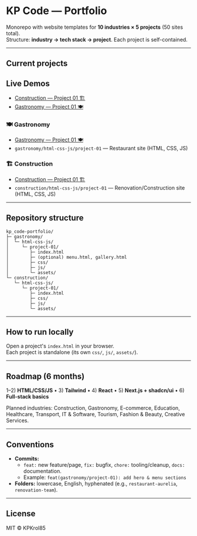 # KP Code — Portfolio

Monorepo with website templates for **10 industries × 5 projects** (50 sites total).  
Structure: **industry → tech stack → project**. Each project is self-contained.

---

## Current projects

## Live Demos

- [Construction — Project 01 🏗️](https://kpkrol85.github.io/kp_code-portfolio/construction/html-css-js/project-01/index.html)
- [Gastronomy — Project 01 🍽️](https://kpkrol85.github.io/kp_code-portfolio/gastronomy/html-css-js/project-01/index.html)


### 🍽 Gastronomy
- [Gastronomy — Project 01 🍽️](https://kpkrol85.github.io/kp_code-portfolio/gastronomy/html-css-js/project-01/index.html)
- `gastronomy/html-css-js/project-01` — Restaurant site (HTML, CSS, JS)

### 🏗 Construction
- [Construction — Project 01 🏗️](https://kpkrol85.github.io/kp_code-portfolio/construction/html-css-js/project-01/index.html)
- `construction/html-css-js/project-01` — Renovation/Construction site (HTML, CSS, JS)

---

## Repository structure
    kp_code-portfolio/
    ├─ gastronomy/
    │  └─ html-css-js/
    │     └─ project-01/
    │        ├─ index.html
    │        ├─ (optional) menu.html, gallery.html
    │        ├─ css/
    │        ├─ js/
    │        └─ assets/
    └─ construction/
       └─ html-css-js/
          └─ project-01/
             ├─ index.html
             ├─ css/
             ├─ js/
             └─ assets/

---

## How to run locally
Open a project's `index.html` in your browser.  
Each project is standalone (its own `css/`, `js/`, `assets/`).

---

## Roadmap (6 months)
1–2) **HTML/CSS/JS** • 3) **Tailwind** • 4) **React** • 5) **Next.js + shadcn/ui** • 6) **Full-stack basics**

Planned industries: Construction, Gastronomy, E-commerce, Education, Healthcare, Transport, IT & Software, Tourism, Fashion & Beauty, Creative Services.

---

## Conventions
- **Commits:**  
  - `feat:` new feature/page, `fix:` bugfix, `chore:` tooling/cleanup, `docs:` documentation.  
  - Example: `feat(gastronomy/project-01): add hero & menu sections`
- **Folders:** lowercase, English, hyphenated (e.g., `restaurant-aurelia`, `renovation-team`).

---

## License
MIT © KPKrol85
